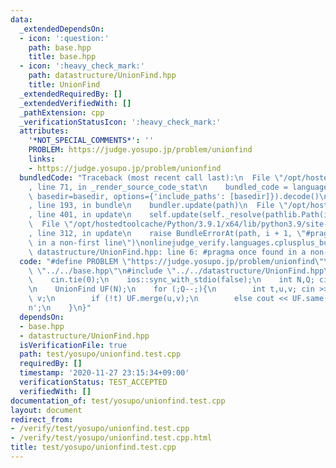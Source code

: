 ```yaml
---
data:
  _extendedDependsOn:
  - icon: ':question:'
    path: base.hpp
    title: base.hpp
  - icon: ':heavy_check_mark:'
    path: datastructure/UnionFind.hpp
    title: UnionFind
  _extendedRequiredBy: []
  _extendedVerifiedWith: []
  _pathExtension: cpp
  _verificationStatusIcon: ':heavy_check_mark:'
  attributes:
    '*NOT_SPECIAL_COMMENTS*': ''
    PROBLEM: https://judge.yosupo.jp/problem/unionfind
    links:
    - https://judge.yosupo.jp/problem/unionfind
  bundledCode: "Traceback (most recent call last):\n  File \"/opt/hostedtoolcache/Python/3.9.1/x64/lib/python3.9/site-packages/onlinejudge_verify/documentation/build.py\"\
    , line 71, in _render_source_code_stat\n    bundled_code = language.bundle(stat.path,\
    \ basedir=basedir, options={'include_paths': [basedir]}).decode()\n  File \"/opt/hostedtoolcache/Python/3.9.1/x64/lib/python3.9/site-packages/onlinejudge_verify/languages/cplusplus.py\"\
    , line 193, in bundle\n    bundler.update(path)\n  File \"/opt/hostedtoolcache/Python/3.9.1/x64/lib/python3.9/site-packages/onlinejudge_verify/languages/cplusplus_bundle.py\"\
    , line 401, in update\n    self.update(self._resolve(pathlib.Path(included), included_from=path))\n\
    \  File \"/opt/hostedtoolcache/Python/3.9.1/x64/lib/python3.9/site-packages/onlinejudge_verify/languages/cplusplus_bundle.py\"\
    , line 312, in update\n    raise BundleErrorAt(path, i + 1, \"#pragma once found\
    \ in a non-first line\")\nonlinejudge_verify.languages.cplusplus_bundle.BundleErrorAt:\
    \ datastructure/UnionFind.hpp: line 6: #pragma once found in a non-first line\n"
  code: "#define PROBLEM \"https://judge.yosupo.jp/problem/unionfind\"\n\n#include\
    \ \"../../base.hpp\"\n#include \"../../datastructure/UnionFind.hpp\"\n\nint main(){\n\
    \    cin.tie(0);\n    ios::sync_with_stdio(false);\n    int N,Q; cin >> N >> Q;\n\
    \n    UnionFind UF(N);\n    for (;Q--;){\n        int t,u,v; cin >> t >> u >>\
    \ v;\n        if (!t) UF.merge(u,v);\n        else cout << UF.same(u,v) << '\\\
    n';\n    }\n}"
  dependsOn:
  - base.hpp
  - datastructure/UnionFind.hpp
  isVerificationFile: true
  path: test/yosupo/unionfind.test.cpp
  requiredBy: []
  timestamp: '2020-11-27 23:15:34+09:00'
  verificationStatus: TEST_ACCEPTED
  verifiedWith: []
documentation_of: test/yosupo/unionfind.test.cpp
layout: document
redirect_from:
- /verify/test/yosupo/unionfind.test.cpp
- /verify/test/yosupo/unionfind.test.cpp.html
title: test/yosupo/unionfind.test.cpp
---
```

